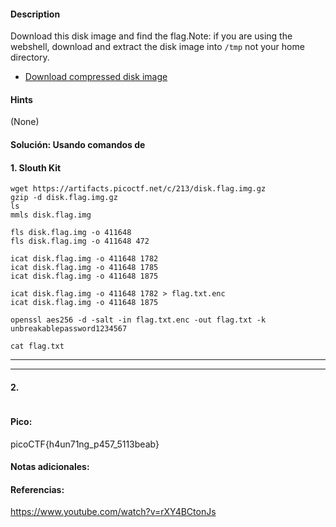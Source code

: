 
#### Description
Download this disk image and find the flag.Note: if you are using the webshell, download and extract the disk image into `/tmp` not your home directory.

- [Download compressed disk image](https://artifacts.picoctf.net/c/213/disk.flag.img.gz)

#### Hints 
(None)


#### Solución: Usando comandos de 

#### 1. Slouth Kit

````
wget https://artifacts.picoctf.net/c/213/disk.flag.img.gz
gzip -d disk.flag.img.gz
ls
mmls disk.flag.img

fls disk.flag.img -o 411648
fls disk.flag.img -o 411648 472

icat disk.flag.img -o 411648 1782
icat disk.flag.img -o 411648 1785
icat disk.flag.img -o 411648 1875

icat disk.flag.img -o 411648 1782 > flag.txt.enc
icat disk.flag.img -o 411648 1875

openssl aes256 -d -salt -in flag.txt.enc -out flag.txt -k unbreakablepassword1234567

cat flag.txt
`````



--- 
---
#### 2.

````

`````


#### Pico:
picoCTF{h4un71ng_p457_5113beab}

#### Notas adicionales:


#### Referencias:
https://www.youtube.com/watch?v=rXY4BCtonJs


